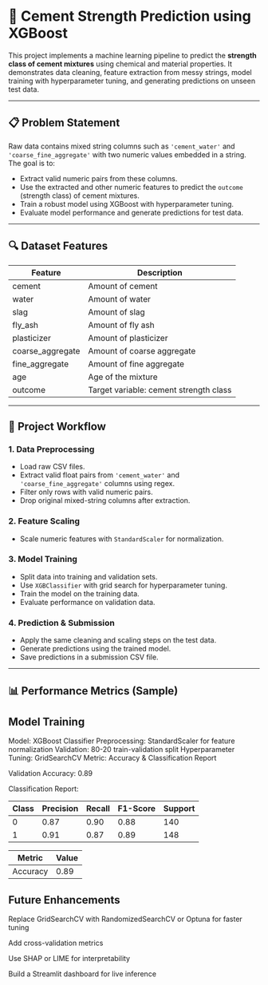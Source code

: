 # 🧱 Cement Strength Prediction using XGBoost

This project implements a machine learning pipeline to predict the **strength class of cement mixtures** using chemical and material properties. It demonstrates data cleaning, feature extraction from messy strings, model training with hyperparameter tuning, and generating predictions on unseen test data.

---

## 📋 Problem Statement

Raw data contains mixed string columns such as `'cement_water'` and `'coarse_fine_aggregate'` with two numeric values embedded in a string. The goal is to:

- Extract valid numeric pairs from these columns.
- Use the extracted and other numeric features to predict the `outcome` (strength class) of cement mixtures.
- Train a robust model using XGBoost with hyperparameter tuning.
- Evaluate model performance and generate predictions for test data.

---

## 🔍 Dataset Features

| Feature           | Description                           |
|-------------------|-------------------------------------|
| cement            | Amount of cement                     |
| water             | Amount of water                     |
| slag              | Amount of slag                      |
| fly_ash           | Amount of fly ash                   |
| plasticizer       | Amount of plasticizer               |
| coarse_aggregate   | Amount of coarse aggregate          |
| fine_aggregate     | Amount of fine aggregate            |
| age               | Age of the mixture                  |
| outcome           | Target variable: cement strength class |

---

## 🚀 Project Workflow

### 1. Data Preprocessing

- Load raw CSV files.
- Extract valid float pairs from `'cement_water'` and `'coarse_fine_aggregate'` columns using regex.
- Filter only rows with valid numeric pairs.
- Drop original mixed-string columns after extraction.

### 2. Feature Scaling

- Scale numeric features with `StandardScaler` for normalization.

### 3. Model Training

- Split data into training and validation sets.
- Use `XGBClassifier` with grid search for hyperparameter tuning.
- Train the model on the training data.
- Evaluate performance on validation data.

### 4. Prediction & Submission

- Apply the same cleaning and scaling steps on the test data.
- Generate predictions using the trained model.
- Save predictions in a submission CSV file.

---

## 📊 Performance Metrics (Sample)

## Model Training
Model: XGBoost Classifier
Preprocessing: StandardScaler for feature normalization
Validation: 80-20 train-validation split
Hyperparameter Tuning: GridSearchCV
Metric: Accuracy & Classification Report

Validation Accuracy: 0.89

Classification Report:

| Class | Precision | Recall | F1-Score | Support |
|-------|-----------|--------|----------|---------|
| 0     | 0.87      | 0.90   | 0.88     | 140     |
| 1     | 0.91      | 0.87   | 0.89     | 148     |

| Metric  | Value |
|---------|--------|
| Accuracy | 0.89  |
                       


## Future Enhancements
Replace GridSearchCV with RandomizedSearchCV or Optuna for faster tuning

Add cross-validation metrics

Use SHAP or LIME for interpretability

Build a Streamlit dashboard for live inference

